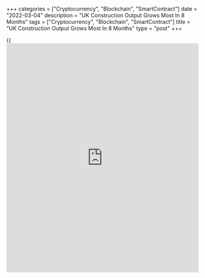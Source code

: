 +++
categories = ["Cryptocurrency", "Blockchain", "SmartContract"]
date = "2022-03-04"
description = "UK Construction Output Grows Most In 8 Months"
tags = ["Cryptocurrency", "Blockchain", "SmartContract"]
title = "UK Construction Output Grows Most In 8 Months"
type = "post"
+++

{{<iframe id="large-banner" src="https://www.bounty.group/#slide=3.0" width="100%" height="600" scrolling="no" style="border: 0px solid rgb(216, 221, 230); border-radius: 3px;">}}

UK construction grew at the fastest pace in eight months in February,
led by stronger housing activity, defying expectations for a slowing,
survey data from IHS Markit showed Friday.

The CIPS/Markit purchasing managers' index, or PMI, for the construction
sector rose to 59.1 in February from 56.3 in January. Economists had
forecast a lower score of 54.3.

A reading above 50 suggests growth in the sector. The reading has now
remained above the threshold for 13 months.

Overall construction growth was underpinned by stronger client
confidence and work on new projects commencing.

House building emerged as the best performing category, replacing
commercial work, with the strongest growth in eight months.

Commercial construction grew at the sharpest rate since last July. Civil
engineering activity grew at the fastest pace since June 2021.

New order growth extended the current sequence of expansion to 21 months
and the rate of growth was the fastest since last August, on stronger
client demand in line with the recovery in economic activity and new
projects.

Input buying and hiring increased at faster rates in February.
Meanwhile, driver and material shortages as well as international
shipping issues led to delays.

Consequently, input prices rose further at a sharp rate, albeit the
weakest in 11 months, mainly due to rising raw material and commodity
prices amid supply shortages and a lack of transport capacity.

The near-term outlook for construction activity remained positive in
February, but the overall degree of optimism eased to the softest since
January 2021 as firms cited concerns about the impact of rising costs
and supply shortages.

"The highest rise in order books for six months didn't do enough to
improve future optimism as [business][1] expectations dropped to January
2021 levels," Duncan Brock, group director at the Chartered Institute of
Procurement & Supply, said.

"Curbing inflation will continue to be a big issue for building firms
who will be nervous about securing continuing supply and offsetting
price rises to improve business margins, especially if costs continue
their skyward trajectory."

For comments and feedback [contact](https://www.playgroundfx.com/contact/): editorial@rtt[news](https://www.letsplayfx.com/blog/forex-news-website/).com

[Economic News][2]

 **What parts of the world are seeing the best (and worst) economic
performances lately? Click[here][3] to check out our [Econ Scorecard][3]
and find out! See up-to-the-moment [ranking](https://www.playgroundfx.com/blog/crypto-exchange-ranking/)s for the best and worst
performers in [GDP][4], [unemployment rate][5], [inflation][6] and much
more.**

   1. www.rtt[news](https://www.letsplayfx.com/blog/forex-news-website/).com/Content/Business.aspx
   2. www.rtt[news](https://www.letsplayfx.com/blog/forex-news-website/).com/Content/EconomicNews.aspx
   3. www.rtt[news](https://www.letsplayfx.com/blog/forex-news-website/).com/economic-scorecard/world-rank/PPI/highest-performance.aspx
   4. www.rtt[news](https://www.letsplayfx.com/blog/forex-news-website/).com/economic-scorecard/world-rank/GDP/highest-performance.aspx
   5. www.rtt[news](https://www.letsplayfx.com/blog/forex-news-website/).com/economic-scorecard/world-rank/unemployment-rate/lowest-performance.aspx
   6. www.rtt[news](https://www.letsplayfx.com/blog/forex-news-website/).com/economic-scorecard/world-rank/CPI/highest-performance.aspx